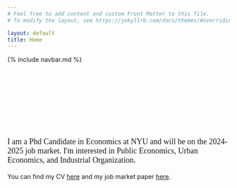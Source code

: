 ```yaml
---
# Feel free to add content and custom Front Matter to this file.
# To modify the layout, see https://jekyllrb.com/docs/themes/#overriding-theme-defaults

layout: default
title: Home
---
```


  {% include navbar.md %}
  
  
  <br /><br /><br /><br /><br /><br /><br /><br />
<p style="font-family: 'Times New Roman', Times, serif; font-size: 18px;"> I am a Phd Candidate in Economics at NYU and will be on the 2024-2025 job market. I'm interested in Public Economics, Urban Economics, and Industrial Organization.


You can find my CV [here](assets/docs/cv.pdf) and my job market paper [here](assets/docs/jmp.pdf).</p>
